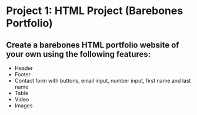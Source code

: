 
# Project 1: HTML Project (Barebones Portfolio)

## Create a barebones HTML portfolio website of your own using the following features:

- Header
- Footer
- Contact form with buttons, email input, number input, first name and last name
- Table
- Video
- Images
